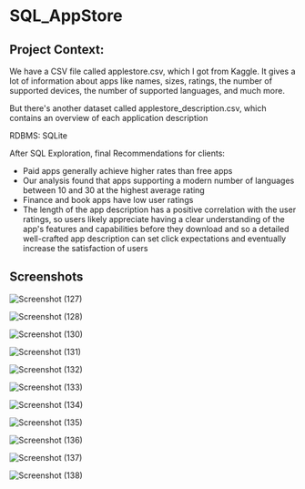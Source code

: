 # SQL_AppStore
## Project Context:
We have a CSV file called applestore.csv, which I got from Kaggle. It gives a lot of information about apps like names, sizes, ratings, the number of supported devices, the number of supported languages, and much more.

But there's another dataset called applestore_description.csv, which contains an overview of each application description

RDBMS: SQLite

After SQL Exploration, final Recommendations for clients:
- Paid apps generally achieve higher rates than free apps
- Our analysis found that apps supporting a modern number of languages between 10 and 30 at the highest average rating
- Finance and book apps have low user ratings
- The length of the app description has a positive correlation with the user ratings, so users likely appreciate having a clear understanding of the app's features and capabilities before they download and so a detailed well-crafted app description can set click expectations and eventually increase the satisfaction of users

## Screenshots
![Screenshot (127)](https://github.com/SIDDHARTH107/SQL_AppStore/assets/103374957/4e9fac87-079f-407a-982b-42ebb90632ec)

![Screenshot (128)](https://github.com/SIDDHARTH107/SQL_AppStore/assets/103374957/473daea4-fff5-4107-a16d-ff3693b7cdf8)

![Screenshot (130)](https://github.com/SIDDHARTH107/SQL_AppStore/assets/103374957/276f57b8-59a4-4448-9a8b-5c45c230fb91)

![Screenshot (131)](https://github.com/SIDDHARTH107/SQL_AppStore/assets/103374957/d69014e8-903f-4dec-aeed-9c97f219f6b1)

![Screenshot (132)](https://github.com/SIDDHARTH107/SQL_AppStore/assets/103374957/83c197ca-6f2c-4958-933a-696cec870d7d)

![Screenshot (133)](https://github.com/SIDDHARTH107/SQL_AppStore/assets/103374957/e481333d-2c4d-411d-9f46-72366d8074e9)

![Screenshot (134)](https://github.com/SIDDHARTH107/SQL_AppStore/assets/103374957/89d3259f-4c24-4a61-8429-ccde127b6a0a)

![Screenshot (135)](https://github.com/SIDDHARTH107/SQL_AppStore/assets/103374957/a94cf7ed-9fdd-4cc1-b0c5-9f17331d3b55)

![Screenshot (136)](https://github.com/SIDDHARTH107/SQL_AppStore/assets/103374957/8e4230f5-2300-4a5f-a964-245e4b3e529e)

![Screenshot (137)](https://github.com/SIDDHARTH107/SQL_AppStore/assets/103374957/27394144-5eb0-4adc-a732-b68a78b39f15)

![Screenshot (138)](https://github.com/SIDDHARTH107/SQL_AppStore/assets/103374957/71df2fdd-f358-458d-8ffa-5eac26c215b5)
